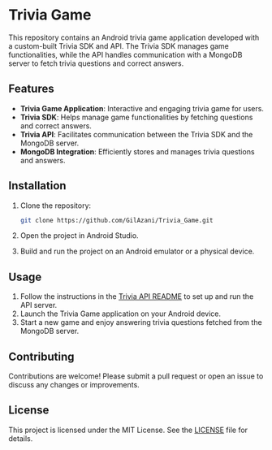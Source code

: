 # Trivia Game

This repository contains an Android trivia game application developed with a custom-built Trivia SDK and API. The Trivia SDK manages game functionalities, while the API handles communication with a MongoDB server to fetch trivia questions and correct answers.

## Features

- **Trivia Game Application**: Interactive and engaging trivia game for users.
- **Trivia SDK**: Helps manage game functionalities by fetching questions and correct answers.
- **Trivia API**: Facilitates communication between the Trivia SDK and the MongoDB server.
- **MongoDB Integration**: Efficiently stores and manages trivia questions and answers.

## Installation

1. Clone the repository:
    ```bash
    git clone https://github.com/GilAzani/Trivia_Game.git
    ```
2. Open the project in Android Studio.

3. Build and run the project on an Android emulator or a physical device.

## Usage

1. Follow the instructions in the [Trivia API README](https://github.com/GilAzani/Trivia-API) to set up and run the API server.
2. Launch the Trivia Game application on your Android device.
3. Start a new game and enjoy answering trivia questions fetched from the MongoDB server.

## Contributing

Contributions are welcome! Please submit a pull request or open an issue to discuss any changes or improvements.

## License

This project is licensed under the MIT License. See the [LICENSE](LICENSE) file for details.

